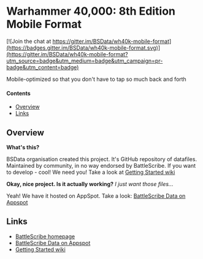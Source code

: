 Warhammer 40,000: 8th Edition Mobile Format
===========================================

[![Join the chat at https://gitter.im/BSData/wh40k-mobile-format](https://badges.gitter.im/BSData/wh40k-mobile-format.svg)](https://gitter.im/BSData/wh40k-mobile-format?utm_source=badge&utm_medium=badge&utm_campaign=pr-badge&utm_content=badge)

Mobile-optimized so that you don't have to tap so much back and forth

#### Contents ####

* [Overview][]
* [Links][]

## Overview ##
[Overview]: #overview

__What's this?__

BSData organisation created this project. It's GitHub repository of datafiles.
Maintained by community, in no way endorsed by BattleScribe. If you want
to develop - cool! We need you! Take a look at [Getting Started wiki][]

__Okay, nice project. Is it actually working?__ _I just want those files..._

Yeah! We have it hosted on AppSpot. Take a look: [BattleScribe Data on Appspot][]


## Links ##
[Links]: #links

* [BattleScribe homepage][]
* [BattleScribe Data on Appspot][]
* [Getting Started wiki][]


[BattleScribe homepage]: http://www.battlescribe.net/
[BattleScribe Data on Appspot]: http://battlescribedata.appspot.com/#/repos
[Getting Started wiki]: https://github.com/BSData/bsdata/wiki/Home#getting-started